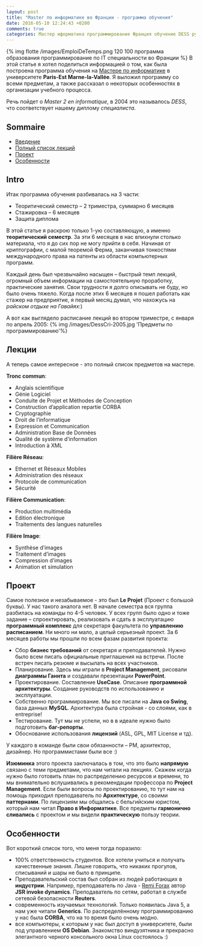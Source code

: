 ```yaml
---
layout: post
title: "Master по информатике во Франции - программа обучения"
date: 2016-05-10 12:24:43 +0200
comments: true
categories: Мастер иформатика программирование Франция обучение DESS русский
---
```


{% img flotte /images/EmploiDeTemps.png 120 100 программа образования программирование по IT специальности во Франции %} В этой статье я хотел поделиться информацией о том, как была построена программа обучения на [Мастере по информатике](http://www.u-pem.fr/formations/loffre-de-formations/masters/domaine-sciences-technologies-sante/mention-informatique/master-informatique-fondamentale/ "перейти на сайт Мастера по информатике") в университете __Paris-Est Marne-la-Vallée__.
Я выложил программу со всеми предметам, а также рассказал о некоторых особенностях в организации учебного процесса. 

Речь пойдет о _Master 2 en informatique_, в 2004 это  называлось _DESS_, что соответствует нашему диплому _специалиста_.

<!--more-->

## Sommaire

* [Введение](#intro)
* [Полный список лекций](#SpisokLekcii)
* [Проект](#Project)
* [Особенности](#Osobennosti)

## <a name="intro"></a>Intro
Итак программа обучения разбивалась на 3 части:

* Теоритический семестр – 2 триместра, суммарно 6 месяцев 
* Стажировка – 6 месяцев
* Защита диплома

В этой статье я раскрою только 1-ую составляющую, а именно __теоритический семестр__.
За эти 6 месяцев в нас впихнули столько материала, что  я до сих пор не могу прийти в себя. Начиная от криптографии, с малой теоремой Ферма, заканчивая тонкостями международного права на патенты из области компьютерных программ.

Каждый день был чрезвычайно насыщен – быстрый темп лекций, огромный объем информации на самостоятельную проработку, практические занятия. Свои трудности я долго описывать не буду, но было очень тяжело. Когда после этих 6 месяцев я пошел работать как стажер на предприятие, я первый  месяц думал, что нахожусь на _райском отдыхе на Гавайях_:)

А вот как выглядело расписание лекций во втором триместре, с января по апрель 2005: 
{% img  /images/DessCri-2005.jpg  'Предметы по программированию'%}

## <a name="SpisokLekcii"></a>Лекции
А теперь самое интересное - это полный список предметов на мастере.

 __Tronc commun__:

* Anglais scientifique
* Génie Logiciel
* Conduite de Projet et Méthodes de Conception
* Construction d’application repartie CORBA
* Cryptographie
* Droit de l’informatique
* Expression et Communication
* Administration Base de Données
* Qualité de système d’information 
* Introduction à XML
 
 __Filière Réseau__:

* Ethernet et Réseaux Mobiles
* Administration des réseaux 
* Protocole de communication
* Sécurité
 
 __Filière Communication__:

* Production multimédia 
* Edition électronique
* Traitements des langues naturelles
 
 __Filière Image__:

* Synthèse d’images
* Traitement d’images
* Compression d’images
* Animation et simulation


## <a name="Project"></a> Проект
Самое полезное и незабываемое - это был __Le Projet__ (Проект с большой буквы). У нас такого аналога нет. В начале семестра вся группа разбилась на команды по 4-5 человек. У всех групп было одно и тоже задание – спроектировать, реализовать и сдать в эксплуатацию __программный комплекс__ для секретаря факультета по __управлению расписанием__. Ни много ни мало, а целый серьезный проект. За 6 месяцев работы мы прошли по всем фазам развития проекта:

* Сбор __бизнес требований__ от секретаря и преподавателей. Нужно было всем писать официальные приглашения на встречи. После встреч писать резюме и высылать на всех участников.
* Планирование. Здесь мы играли в __Project Management__, рисовали __диаграммы Ганнта__ и создавали презентации __PowerPoint__.
* Проектирование. Составление __UseCase__. Описание __программной архитектуры__. Создание руководств по использованию и эксплуатации.
* Собственно программирование. Мы все писали на __Java со Swing__, база данных __MySQL__. Архитектура была стройная - со слоями, как в entreprise!
* Тестирование. Тут мы не успели, но в в идеале нужно было подготовить __баг-репорты__.
* Обоснование использования __лицензий__ (ASL, GPL, MIT License и тд).

У каждого в команде были свои обязанности – PM, архитектор, дизайнер. Но программистами были все :)

__Изюминка__ этого  проекта заключалась в том, что это было __напрямую__ связано с теми предметами, что нам читали на лекциях. Скажем когда нужно было готовить план по распределению ресурсов и времени, то мы внимательно вслушивались в рекомендации профессора по __Project Management__. Если были вопросы по проектированию, то тут нам на помощь приходил преподаватель по __Архитектуре__, со своими __паттернами__. По лицензиям мы общались с бельгийским юристом, который нам читал __Право в Информатике__. Все предметы __гармонично сливались__ с проектом и мы видели __практическую__ пользу теории. 

## <a name="Osobennosti"></a> Особенности

Вот короткий список того, что меня тогда поразило:

* 100% ответственность студентов. Все хотели учиться и получать качественные знания. Лишне говорить, что никаких прогулов, списываний и шары не было в принципе.
* Преподавательский состав был собран из людей работающих в __индустрии__. Например, преподаватель по Java -  [Remi Forax]( http://www-igm.univ-mlv.fr/~forax/) автор __JSR invoke dynamics__. Преподаватель по сетям, работал в службе сетевой безопасности __Reuters__.
* современность изучаемых технологий. Только появилась Java 5, а нам уже читали __Generics__. По распределённому программированию у нас была __CORBA__, что на то время было очень модно.
* все компьютеры, к которым у нас был доступ в университете, были под управлением __ОS Debian__. Знакомство виндузятника и прекрасно элегантного черного консольного окна Linux состоялось :)



